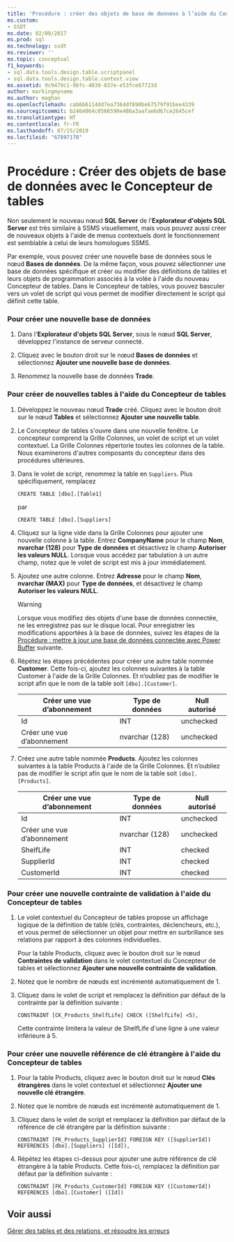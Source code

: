 ```yaml
---
title: 'Procédure : créer des objets de base de données à l’aide du Concepteur de tables | Microsoft Docs'
ms.custom:
- SSDT
ms.date: 02/09/2017
ms.prod: sql
ms.technology: ssdt
ms.reviewer: ''
ms.topic: conceptual
f1_keywords:
- sql.data.tools.design.table.scriptpanel
- sql.data.tools.design.table.context.view
ms.assetid: 9c9479c1-9bfc-4039-837e-e53fce67723d
author: markingmyname
ms.author: maghan
ms.openlocfilehash: cab6b6114dd7ea7364df890be67579f91bee4339
ms.sourcegitcommit: b2464064c0566590e486a3aafae6d67ce2645cef
ms.translationtype: HT
ms.contentlocale: fr-FR
ms.lasthandoff: 07/15/2019
ms.locfileid: "67897178"
---
```

# <a name="how-to-create-database-objects-using-table-designer"></a>Procédure : Créer des objets de base de données avec le Concepteur de tables
Non seulement le nouveau nœud **SQL Server** de l'**Explorateur d'objets SQL Server** est très similaire à SSMS visuellement, mais vous pouvez aussi créer de nouveaux objets à l'aide de menus contextuels dont le fonctionnement est semblable à celui de leurs homologues SSMS.  
  
Par exemple, vous pouvez créer une nouvelle base de données sous le nœud **Bases de données**. De la même façon, vous pouvez sélectionner une base de données spécifique et créer ou modifier des définitions de tables et leurs objets de programmation associés à la volée à l'aide du nouveau Concepteur de tables. Dans le Concepteur de tables, vous pouvez basculer vers un volet de script qui vous permet de modifier directement le script qui définit cette table.  
  
### <a name="to-create-a-new-database"></a>Pour créer une nouvelle base de données  
  
1.  Dans l'**Explorateur d'objets SQL Server**, sous le nœud **SQL Server**, développez l'instance de serveur connecté.  
  
2.  Cliquez avec le bouton droit sur le nœud **Bases de données** et sélectionnez **Ajouter une nouvelle base de données**.  
  
3.  Renommez la nouvelle base de données **Trade**.  
  
### <a name="to-create-new-tables-using-the-table-designer"></a>Pour créer de nouvelles tables à l'aide du Concepteur de tables  
  
1.  Développez le nouveau nœud **Trade** créé. Cliquez avec le bouton droit sur le nœud **Tables** et sélectionnez **Ajouter une nouvelle table**.  
  
2.  Le Concepteur de tables s'ouvre dans une nouvelle fenêtre. Le concepteur comprend la Grille Colonnes, un volet de script et un volet contextuel. La Grille Colonnes répertorie toutes les colonnes de la table. Nous examinerons d'autres composants du concepteur dans des procédures ultérieures.  
  
3.  Dans le volet de script, renommez la table en `Suppliers`. Plus spécifiquement, remplacez  
  
    ```  
    CREATE TABLE [dbo].[Table1]  
    ```  
  
    par  
  
    ```  
    CREATE TABLE [dbo].[Suppliers]  
    ```  
  
4.  Cliquez sur la ligne vide dans la Grille Colonnes pour ajouter une nouvelle colonne à la table.  Entrez **CompanyName** pour le champ **Nom**, **nvarchar (128)** pour **Type de données** et désactivez le champ **Autoriser les valeurs NULL**. Lorsque vous accédez par tabulation à un autre champ, notez que le volet de script est mis à jour immédiatement.  
  
5.  Ajoutez une autre colonne. Entrez **Adresse** pour le champ **Nom**, **nvarchar (MAX)** pour **Type de données**, et désactivez le champ **Autoriser les valeurs NULL**.  
  
    > [!WARNING]  
    > Lorsque vous modifiez des objets d'une base de données connectée, ne les enregistrez pas sur le disque local. Pour enregistrer les modifications apportées à la base de données, suivez les étapes de la [Procédure : mettre à jour une base de données connectée avec Power Buffer](../ssdt/how-to-update-a-connected-database-with-power-buffer.md) suivante.  
  
6.  Répétez les étapes précédentes pour créer une autre table nommée **Customer**. Cette fois-ci, ajoutez les colonnes suivantes à la table Customer à l'aide de la Grille Colonnes. Et n’oubliez pas de modifier le script afin que le nom de la table soit `[dbo].[Customer]`.  
  
    |Créer une vue d’abonnement|Type de données|**Null autorisé**|  
    |--------|-------------|-------------------|  
    |Id|INT|unchecked|  
    |Créer une vue d’abonnement|nvarchar (128)|unchecked|  
  
7.  Créez une autre table nommée **Products**. Ajoutez les colonnes suivantes à la table Products à l'aide de la Grille Colonnes. Et n’oubliez pas de modifier le script afin que le nom de la table soit `[dbo].[Products]`.  
  
    |Créer une vue d’abonnement|Type de données|**Null autorisé**|  
    |--------|-------------|-------------------|  
    |Id|INT|unchecked|  
    |Créer une vue d’abonnement|nvarchar (128)|unchecked|  
    |ShelfLife|INT|checked|  
    |SupplierId|INT|checked|  
    |CustomerId|INT|checked|  
  
### <a name="to-create-a-new-check-constraint-using-the-table-designer"></a>Pour créer une nouvelle contrainte de validation à l'aide du Concepteur de tables  
  
1.  Le volet contextuel du Concepteur de tables propose un affichage logique de la définition de table (clés, contraintes, déclencheurs, etc.), et vous permet de sélectionner un objet pour mettre en surbrillance ses relations par rapport à des colonnes individuelles.  
  
    Pour la table Products, cliquez avec le bouton droit sur le nœud **Contraintes de validation** dans le volet contextuel du Concepteur de tables et sélectionnez **Ajouter une nouvelle contrainte de validation**.  
  
2.  Notez que le nombre de nœuds est incrémenté automatiquement de 1.  
  
3.  Cliquez dans le volet de script et remplacez la définition par défaut de la contrainte par la définition suivante :  
  
    ```  
    CONSTRAINT [CK_Products_ShelfLife] CHECK ([ShelfLife] <5),  
    ```  
  
    Cette contrainte limitera la valeur de ShelfLife d'une ligne à une valeur inférieure à 5.  
  
### <a name="to-create-new-foreign-key-references-using-the-table-designer"></a>Pour créer une nouvelle référence de clé étrangère à l'aide du Concepteur de tables  
  
1.  Pour la table Products, cliquez avec le bouton droit sur le nœud **Clés étrangères** dans le volet contextuel et sélectionnez **Ajouter une nouvelle clé étrangère**.  
  
2.  Notez que le nombre de nœuds est incrémenté automatiquement de 1.  
  
3.  Cliquez dans le volet de script et remplacez la définition par défaut de la référence de clé étrangère par la définition suivante :  
  
    ```  
    CONSTRAINT [FK_Products_SupplierId] FOREIGN KEY ([SupplierId]) REFERENCES [dbo].[Suppliers] ([Id]),  
    ```  
  
4.  Répétez les étapes ci-dessus pour ajouter une autre référence de clé étrangère à la table Products. Cette fois-ci, remplacez la définition par défaut par la définition suivante :  
  
    ```  
    CONSTRAINT [FK_Products_CustomerId] FOREIGN KEY ([CustomerId]) REFERENCES [dbo].[Customer] ([Id])  
    ```  
  
## <a name="see-also"></a>Voir aussi  
[Gérer des tables et des relations, et résoudre les erreurs](../ssdt/manage-tables-relationships-and-fix-errors.md)  
  
